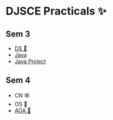 # DJSCE Practicals ✨

## Sem 3

- [DS 💖](https://github.com/codingmickey/dsa)
- [Java](https://github.com/codingmickey/Java-Programming)
- [Java Project](https://github.com/codingmickey/just_crypto)

## Sem 4

- CN 🕸️
- OS 🐼
- [AOA 💖](https://github.com/codingmickey/dsa)
